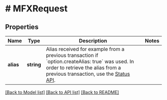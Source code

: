 # # MFXRequest

## Properties

Name | Type | Description | Notes
------------ | ------------- | ------------- | -------------
**alias** | **string** | Alias received for example from a previous transaction if &#x60;option.createAlias: true&#x60; was used. In order to retrieve the alias from a previous transaction, use the [Status API](#operation/status). |

[[Back to Model list]](../../README.md#models) [[Back to API list]](../../README.md#endpoints) [[Back to README]](../../README.md)
